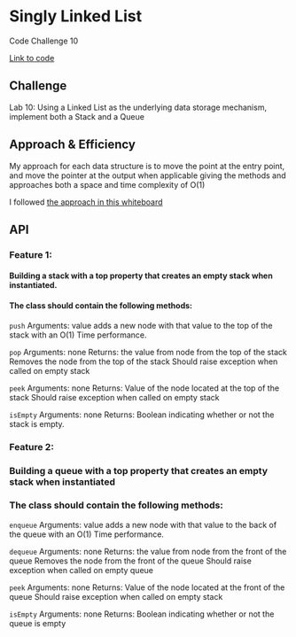 # Singly Linked List

Code Challenge 10

[Link to code](https://github.com/tm-LBenson/data-structures-and-algorithms/tree/main/javascript-401/challenge-10)

## Challenge

Lab 10:
Using a Linked List as the underlying data storage mechanism, implement both a Stack and a Queue

## Approach & Efficiency

My approach for each data structure is to move the point at the entry point, and move the pointer at the output when applicable giving the methods and approaches both a space and time complexity of O(1)

I followed [the approach in this whiteboard](https://codefellows.github.io/common_curriculum/data_structures_and_algorithms/Code_401/class-10/resources/stacks_and_queues.html)

## API

### Feature 1:

#### Building a stack with a top property that creates an empty stack when instantiated.

#### The class should contain the following methods:

`push`
Arguments: value
adds a new node with that value to the top of the stack with an O(1) Time performance.

`pop`
Arguments: none
Returns: the value from node from the top of the stack
Removes the node from the top of the stack
Should raise exception when called on empty stack

`peek`
Arguments: none
Returns: Value of the node located at the top of the stack
Should raise exception when called on empty stack

`isEmpty`
Arguments: none
Returns: Boolean indicating whether or not the stack is empty.

### Feature 2:

### Building a queue with a top property that creates an empty stack when instantiated

### The class should contain the following methods:

`enqueue`
Arguments: value
adds a new node with that value to the back of the queue with an O(1) Time performance.

`dequeue`
Arguments: none
Returns: the value from node from the front of the queue
Removes the node from the front of the queue
Should raise exception when called on empty queue

`peek`
Arguments: none
Returns: Value of the node located at the front of the queue
Should raise exception when called on empty stack

`isEmpty`
Arguments: none
Returns: Boolean indicating whether or not the queue is empty
